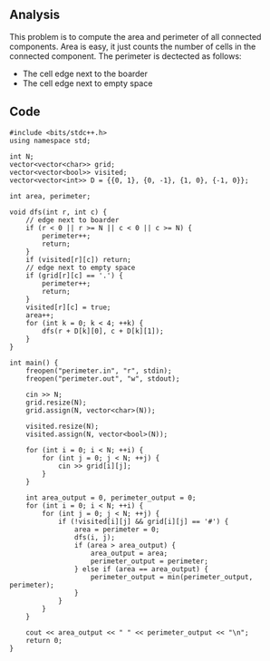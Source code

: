 ## Analysis

This problem is to compute the area and perimeter of all connected components. Area is easy, it just counts the number of cells in the connected component. The perimeter is dectected as follows:

* The cell edge next to the boarder
* The cell edge next to empty space

## Code

```
#include <bits/stdc++.h>
using namespace std;

int N;
vector<vector<char>> grid;
vector<vector<bool>> visited;
vector<vector<int>> D = {{0, 1}, {0, -1}, {1, 0}, {-1, 0}};

int area, perimeter;

void dfs(int r, int c) {
    // edge next to boarder
    if (r < 0 || r >= N || c < 0 || c >= N) {
        perimeter++;
        return;
    }
    if (visited[r][c]) return;
    // edge next to empty space
    if (grid[r][c] == '.') {
        perimeter++;
        return;
    }
    visited[r][c] = true;
    area++;
    for (int k = 0; k < 4; ++k) {
        dfs(r + D[k][0], c + D[k][1]);
    }
}

int main() {
    freopen("perimeter.in", "r", stdin);
    freopen("perimeter.out", "w", stdout);

    cin >> N;
    grid.resize(N);
    grid.assign(N, vector<char>(N));

    visited.resize(N);
    visited.assign(N, vector<bool>(N));

    for (int i = 0; i < N; ++i) {
        for (int j = 0; j < N; ++j) {
            cin >> grid[i][j];
        }
    }

    int area_output = 0, perimeter_output = 0;
    for (int i = 0; i < N; ++i) {
        for (int j = 0; j < N; ++j) {
            if (!visited[i][j] && grid[i][j] == '#') {
                area = perimeter = 0;
                dfs(i, j);
                if (area > area_output) {
                    area_output = area;
                    perimeter_output = perimeter;
                } else if (area == area_output) {
                    perimeter_output = min(perimeter_output, perimeter);
                }
            }
        }
    }

    cout << area_output << " " << perimeter_output << "\n";
    return 0;
}
```